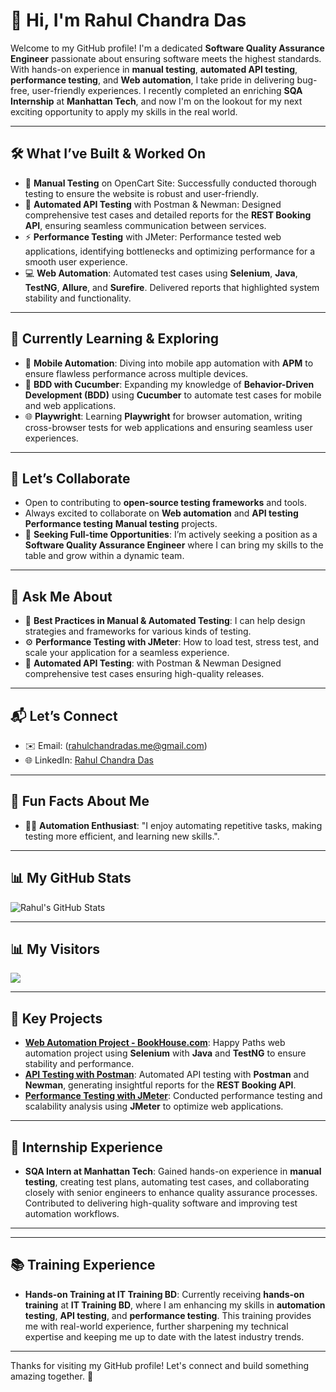 # 👋 Hi, I'm Rahul Chandra Das

Welcome to my GitHub profile! I'm a dedicated **Software Quality Assurance Engineer** passionate about ensuring software meets the highest standards. With hands-on experience in **manual testing**, **automated API testing**, **performance testing**, and **Web automation**, I take pride in delivering bug-free, user-friendly experiences. I recently completed an enriching **SQA Internship** at **Manhattan Tech**, and now I'm on the lookout for my next exciting opportunity to apply my skills in the real world.

---

## 🛠️ **What I’ve Built & Worked On**
- 🚀 **Manual Testing** on OpenCart Site: Successfully conducted thorough testing to ensure the website is robust and user-friendly. 
- 🧪 **Automated API Testing** with Postman & Newman: Designed comprehensive test cases and detailed reports for the **REST Booking API**, ensuring seamless communication between services.
- ⚡ **Performance Testing** with JMeter: Performance tested web applications, identifying bottlenecks and optimizing performance for a smooth user experience.
- 💻 **Web Automation**: Automated test cases using **Selenium**, **Java**, **TestNG**, **Allure**, and **Surefire**. Delivered reports that highlighted system stability and functionality.

---

## 🌱 **Currently Learning & Exploring**
- 📱 **Mobile Automation**: Diving into mobile app automation with **APM** to ensure flawless performance across multiple devices.
- 📝 **BDD with Cucumber**: Expanding my knowledge of **Behavior-Driven Development (BDD)** using **Cucumber** to automate test cases for mobile and web applications.
- 🌐 **Playwright**: Learning **Playwright** for browser automation, writing cross-browser tests for web applications and ensuring seamless user experiences.

---

## 👯 **Let’s Collaborate**
- Open to contributing to **open-source testing frameworks** and tools.
- Always excited to collaborate on **Web automation** and **API testing** **Performance testing** **Manual testing** projects.
- 🏢 **Seeking Full-time Opportunities**: I’m actively seeking a position as a **Software Quality Assurance Engineer** where I can bring my skills to the table and grow within a dynamic team.

---

## 💬 **Ask Me About**
- 🔧 **Best Practices in Manual & Automated Testing**: I can help design strategies and frameworks for various kinds of testing.
- ⚙️ **Performance Testing with JMeter**: How to load test, stress test, and scale your application for a seamless experience.
- 🧪 **Automated API Testing**: with Postman & Newman Designed comprehensive test cases ensuring high-quality releases.

---

## 📬 **Let’s Connect**
- ✉️ Email: (rahulchandradas.me@gmail.com)
- 🌐 LinkedIn: [Rahul Chandra Das](https://www.linkedin.com/in/rahul-das-rd/)

---

## 🚀 **Fun Facts About Me**
- 🧑‍💻 **Automation Enthusiast**: "I enjoy automating repetitive tasks, making testing more efficient, and learning new skills.".

---

## 📊 **My GitHub Stats**
![Rahul's GitHub Stats](https://github-readme-stats.vercel.app/api?username=rahulchandradasrcd&show_icons=true&hide_title=true&count_private=true)

---

## 📊 **My Visitors**
![](https://komarev.com/ghpvc/?username=rahulchandradasrcd&color=blueviolet)

---

## 📄 **Key Projects**
- **[Web Automation Project - BookHouse.com](https://github.com/rahulchandradasrcd/book_house_web_automation_using_selenium_with_allure_report)**: Happy Paths web automation project using **Selenium** with **Java** and **TestNG** to ensure stability and performance.
- **[API Testing with Postman](https://github.com/rahulchandradasrcd/Rest-Booking-API-Automated-Testing-with-Newman-Report)**: Automated API testing with **Postman** and **Newman**, generating insightful reports for the **REST Booking API**.
- **[Performance Testing with JMeter](https://github.com/rahulchandradasrcd/rest-booking-api-performance-testing-using-jmeter)**: Conducted performance testing and scalability analysis using **JMeter** to optimize web applications.

---

## 💼 **Internship Experience**
- **SQA Intern at Manhattan Tech**: Gained hands-on experience in **manual testing**, creating test plans, automating test cases, and collaborating closely with senior engineers to enhance quality assurance processes. Contributed to delivering high-quality software and improving test automation workflows.

---

---

## 📚 **Training Experience**
- **Hands-on Training at IT Training BD**: Currently receiving **hands-on training** at **IT Training BD**, where I am enhancing my skills in **automation testing**, **API testing**, and **performance testing**. This training provides me with real-world experience, further sharpening my technical expertise and keeping me up to date with the latest industry trends.

---

Thanks for visiting my GitHub profile! Let's connect and build something amazing together. 🚀
